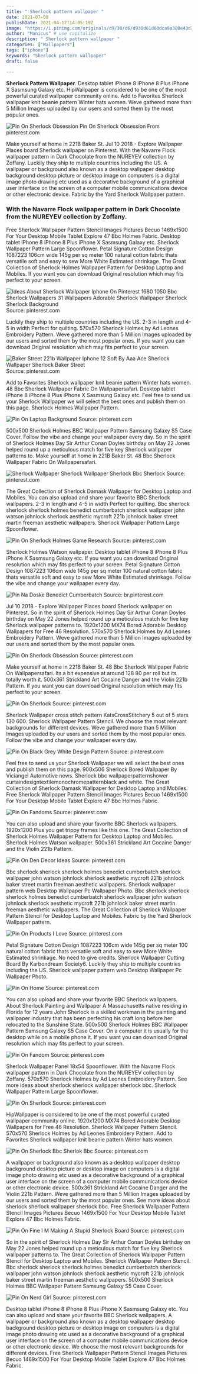 ```yaml
---
title: " Sherlock pattern wallpaper "
date: 2021-07-08
publishDate: 2021-04-17T14:05:19Z
image: "https://i.pinimg.com/originals/d9/30/d6/d930d61d60dca9a380e43d333c2b1606.jpg"
author: "Manicus" # use capitalize
description: " Sherlock pattern wallpaper "
categories: ["Wallpapers"]
tags: ["iphone"]
keywords: "Sherlock pattern wallpaper"
draft: false

---
```



**Sherlock Pattern Wallpaper**. Desktop tablet iPhone 8 iPhone 8 Plus iPhone X Sasmsung Galaxy etc. HipWallpaper is considered to be one of the most powerful curated wallpaper community online. Add to Favorites Sherlock wallpaper knit beanie pattern Winter hats women. Weve gathered more than 5 Million Images uploaded by our users and sorted them by the most popular ones.

![Pin On Sherlock Obsession](https://i.pinimg.com/originals/ce/25/1f/ce251f2c2d79826abb74cffde669d7a3.jpg "Pin On Sherlock Obsession")
Pin On Sherlock Obsession From pinterest.com


Make yourself at home in 221B Baker St. Jul 10 2018 - Explore Wallpaper Places board Sherlock wallpaper on Pinterest. With the Navarre Flock wallpaper pattern in Dark Chocolate from the NUREYEV collection by Zoffany. Luckily they ship to multiple countries including the US. A wallpaper or background also known as a desktop wallpaper desktop background desktop picture or desktop image on computers is a digital image photo drawing etc used as a decorative background of a graphical user interface on the screen of a computer mobile communications device or other electronic device. Fabric by the Yard Sherlock Wallpaper pattern.

### With the Navarre Flock wallpaper pattern in Dark Chocolate from the NUREYEV collection by Zoffany.

Free Sherlock Wallpaper Pattern Stencil Images Pictures Becuo 1469x1500 For Your Desktop Mobile Tablet Explore 47 Bbc Holmes Fabric. Desktop tablet iPhone 8 iPhone 8 Plus iPhone X Sasmsung Galaxy etc. Sherlock Wallpaper Pattern Large Spoonflower. Petal Signature Cotton Design 1087223 106cm wide 145g per sq meter 100 natural cotton fabric thats versatile soft and easy to sew More White Estimated shrinkage. The Great Collection of Sherlock Holmes Wallpaper Pattern for Desktop Laptop and Mobiles. If you want you can download Original resolution which may fits perfect to your screen.


![Ideas About Sherlock Wallpaper Iphone On Pinterest 1680 1050 Bbc Sherlock Wallpapers 31 Wallpapers Adorable Sherlock Wallpaper Sherlock Sherlock Background](https://i.pinimg.com/originals/29/5d/46/295d461685220388c8d640341be78065.jpg "Ideas About Sherlock Wallpaper Iphone On Pinterest 1680 1050 Bbc Sherlock Wallpapers 31 Wallpapers Adorable Sherlock Wallpaper Sherlock Sherlock Background")
Source: pinterest.com

Luckily they ship to multiple countries including the US. 2-3 in length and 4-5 in width Perfect for quilting. 570x570 Sherlock Holmes by Ad Leones Embroidery Pattern. Weve gathered more than 5 Million Images uploaded by our users and sorted them by the most popular ones. If you want you can download Original resolution which may fits perfect to your screen.

![Baker Street 221b Wallpaper Iphone 12 Soft By Aaa Ace Sherlock Wallpaper Sherlock Baker Street](https://i.pinimg.com/originals/25/ce/42/25ce424646e511130b08c32b8c844cb4.jpg "Baker Street 221b Wallpaper Iphone 12 Soft By Aaa Ace Sherlock Wallpaper Sherlock Baker Street")
Source: pinterest.com

Add to Favorites Sherlock wallpaper knit beanie pattern Winter hats women. 48 Bbc Sherlock Wallpaper Fabric On Wallpapersafari. Desktop tablet iPhone 8 iPhone 8 Plus iPhone X Sasmsung Galaxy etc. Feel free to send us your Sherlock Wallpaper we will select the best ones and publish them on this page. Sherlock Holmes Wallpaper Pattern.

![Pin On Laptop Background](https://i.pinimg.com/originals/70/6d/1f/706d1fc23026678f44249596044ddee4.jpg "Pin On Laptop Background")
Source: pinterest.com

500x500 Sherlock Holmes BBC Wallpaper Pattern Samsung Galaxy S5 Case Cover. Follow the vibe and change your wallpaper every day. So in the spirit of Sherlock Holmes Day Sir Arthur Conan Doyles birthday on May 22 Jones helped round up a meticulous match for five key Sherlock wallpaper patterns to. Make yourself at home in 221B Baker St. 48 Bbc Sherlock Wallpaper Fabric On Wallpapersafari.

![Sherlock Wallpaper Sherlock Wallpaper Sherlock Bbc Sherlock](https://i.pinimg.com/originals/a5/f1/f6/a5f1f64e749f66ddd892b59375eb4559.jpg "Sherlock Wallpaper Sherlock Wallpaper Sherlock Bbc Sherlock")
Source: pinterest.com

The Great Collection of Sherlock Damask Wallpaper for Desktop Laptop and Mobiles. You can also upload and share your favorite BBC Sherlock wallpapers. 2-3 in length and 4-5 in width Perfect for quilting. Bbc sherlock sherlock sherlock holmes benedict cumberbatch sherlock wallpaper john watson johnlock sherlock aesthetic mycroft 221b johnlock baker street martin freeman aesthetic wallpapers. Sherlock Wallpaper Pattern Large Spoonflower.

![Pin On Sherlock Holmes Game Research](https://i.pinimg.com/originals/2e/01/b8/2e01b893ae72d0b7d89f4eef75b213d0.jpg "Pin On Sherlock Holmes Game Research")
Source: pinterest.com

Sherlock Holmes Watson wallpaper. Desktop tablet iPhone 8 iPhone 8 Plus iPhone X Sasmsung Galaxy etc. If you want you can download Original resolution which may fits perfect to your screen. Petal Signature Cotton Design 1087223 106cm wide 145g per sq meter 100 natural cotton fabric thats versatile soft and easy to sew More White Estimated shrinkage. Follow the vibe and change your wallpaper every day.

![Pin Na Doske Benedict Cumberbatch](https://i.pinimg.com/originals/b6/6a/c5/b66ac53c8f84b7cd5a1aea314ed4ea73.jpg "Pin Na Doske Benedict Cumberbatch")
Source: br.pinterest.com

Jul 10 2018 - Explore Wallpaper Places board Sherlock wallpaper on Pinterest. So in the spirit of Sherlock Holmes Day Sir Arthur Conan Doyles birthday on May 22 Jones helped round up a meticulous match for five key Sherlock wallpaper patterns to. 1920x1200 MX74 Bored Adorable Desktop Wallpapers for Free 46 Resolution. 570x570 Sherlock Holmes by Ad Leones Embroidery Pattern. Weve gathered more than 5 Million Images uploaded by our users and sorted them by the most popular ones.

![Pin On Sherlock Obsession](https://i.pinimg.com/originals/ce/25/1f/ce251f2c2d79826abb74cffde669d7a3.jpg "Pin On Sherlock Obsession")
Source: pinterest.com

Make yourself at home in 221B Baker St. 48 Bbc Sherlock Wallpaper Fabric On Wallpapersafari. Its a bit expensive at around 128 80 per roll but its totally worth it. 500x361 Strickland Art Cocaine Danger and the Violin 221b Pattern. If you want you can download Original resolution which may fits perfect to your screen.

![Pin On Sherlock](https://i.pinimg.com/originals/d3/5d/5c/d35d5ce0f8350392e003aab7afdce15f.jpg "Pin On Sherlock")
Source: pinterest.com

Sherlock Wallpaper cross stitch pattern KatsCrossStitchery 5 out of 5 stars 130 600. Sherlock Wallpaper Pattern Stencil. We choose the most relevant backgrounds for different devices. Weve gathered more than 5 Million Images uploaded by our users and sorted them by the most popular ones. Follow the vibe and change your wallpaper every day.

![Pin On Black Grey White Design Pattern](https://i.pinimg.com/originals/33/b6/3b/33b63b214280a00e8072ed6ced0f24de.png "Pin On Black Grey White Design Pattern")
Source: pinterest.com

Feel free to send us your Sherlock Wallpaper we will select the best ones and publish them on this page. 900x506 Sherlock Bored Wallpaper By Viciangel Automotive news. Sherlock bbc wallpaperpatternshower curtaindesigntextilemonochromepatternblack and white. The Great Collection of Sherlock Damask Wallpaper for Desktop Laptop and Mobiles. Free Sherlock Wallpaper Pattern Stencil Images Pictures Becuo 1469x1500 For Your Desktop Mobile Tablet Explore 47 Bbc Holmes Fabric.

![Pin On Fandoms](https://i.pinimg.com/originals/54/97/d2/5497d2d8fbfe07e36b4d6dad6c529853.jpg "Pin On Fandoms")
Source: pinterest.com

You can also upload and share your favorite BBC Sherlock wallpapers. 1920x1200 Plus you get trippy frames like this one. The Great Collection of Sherlock Holmes Wallpaper Pattern for Desktop Laptop and Mobiles. Sherlock Holmes Watson wallpaper. 500x361 Strickland Art Cocaine Danger and the Violin 221b Pattern.

![Pin On Den Decor Ideas](https://i.pinimg.com/originals/27/ba/d7/27bad7e2dd00f7e6a4e2d9c602518c4b.png "Pin On Den Decor Ideas")
Source: pinterest.com

Bbc sherlock sherlock sherlock holmes benedict cumberbatch sherlock wallpaper john watson johnlock sherlock aesthetic mycroft 221b johnlock baker street martin freeman aesthetic wallpapers. Sherlock wallpaper pattern web Desktop Wallpaper Pc Wallpaper Photo. Bbc sherlock sherlock sherlock holmes benedict cumberbatch sherlock wallpaper john watson johnlock sherlock aesthetic mycroft 221b johnlock baker street martin freeman aesthetic wallpapers. The Great Collection of Sherlock Wallpaper Pattern Stencil for Desktop Laptop and Mobiles. Fabric by the Yard Sherlock Wallpaper pattern.

![Pin On Products I Love](https://i.pinimg.com/originals/4b/e8/7b/4be87bede1070531bfa3a0f529f9376d.jpg "Pin On Products I Love")
Source: pinterest.com

Petal Signature Cotton Design 1087223 106cm wide 145g per sq meter 100 natural cotton fabric thats versatile soft and easy to sew More White Estimated shrinkage. No need to give credits. Sherlock Wallpaper Cutting Board By Karbondream Society6. Luckily they ship to multiple countries including the US. Sherlock wallpaper pattern web Desktop Wallpaper Pc Wallpaper Photo.

![Pin On Home](https://i.pinimg.com/originals/20/78/ef/2078ef02f97dd6979bc324a718c4cf00.png "Pin On Home")
Source: pinterest.com

You can also upload and share your favorite BBC Sherlock wallpapers. About Sherlock Painting and Wallpaper A Massachusetts native residing in Florida for 12 years John Sherlock is a skilled workman in the painting and wallpaper industry that has been perfecting his craft long before her relocated to the Sunshine State. 500x500 Sherlock Holmes BBC Wallpaper Pattern Samsung Galaxy S5 Case Cover. On a computer it is usually for the desktop while on a mobile phone it. If you want you can download Original resolution which may fits perfect to your screen.

![Pin On Fandom](https://i.pinimg.com/originals/3f/22/90/3f2290529880590bc766da035a642b85.jpg "Pin On Fandom")
Source: pinterest.com

Sherlock Wallpaper Panel 18x54 Spoonflower. With the Navarre Flock wallpaper pattern in Dark Chocolate from the NUREYEV collection by Zoffany. 570x570 Sherlock Holmes by Ad Leones Embroidery Pattern. See more ideas about sherlock sherlock wallpaper sherlock bbc. Sherlock Wallpaper Pattern Large Spoonflower.

![Pin On Sherlock](https://i.pinimg.com/originals/a8/a6/7c/a8a67c002a2434766ed463adeb87617a.jpg "Pin On Sherlock")
Source: pinterest.com

HipWallpaper is considered to be one of the most powerful curated wallpaper community online. 1920x1200 MX74 Bored Adorable Desktop Wallpapers for Free 46 Resolution. Sherlock Wallpaper Pattern Stencil. 570x570 Sherlock Holmes by Ad Leones Embroidery Pattern. Add to Favorites Sherlock wallpaper knit beanie pattern Winter hats women.

![Pin On Sherlock Bbc Sherlok Bbc](https://i.pinimg.com/originals/fb/48/79/fb4879283c9bf0a26e5e7fb6d823ba28.jpg "Pin On Sherlock Bbc Sherlok Bbc")
Source: pinterest.com

A wallpaper or background also known as a desktop wallpaper desktop background desktop picture or desktop image on computers is a digital image photo drawing etc used as a decorative background of a graphical user interface on the screen of a computer mobile communications device or other electronic device. 500x361 Strickland Art Cocaine Danger and the Violin 221b Pattern. Weve gathered more than 5 Million Images uploaded by our users and sorted them by the most popular ones. See more ideas about sherlock sherlock wallpaper sherlock bbc. Free Sherlock Wallpaper Pattern Stencil Images Pictures Becuo 1469x1500 For Your Desktop Mobile Tablet Explore 47 Bbc Holmes Fabric.

![Pin On Fine I M Making A Stupid Sherlock Board](https://i.pinimg.com/originals/31/98/2b/31982bed3c4c4b354edde759bcc3d5f9.jpg "Pin On Fine I M Making A Stupid Sherlock Board")
Source: pinterest.com

So in the spirit of Sherlock Holmes Day Sir Arthur Conan Doyles birthday on May 22 Jones helped round up a meticulous match for five key Sherlock wallpaper patterns to. The Great Collection of Sherlock Wallpaper Pattern Stencil for Desktop Laptop and Mobiles. Sherlock Wallpaper Pattern Stencil. Bbc sherlock sherlock sherlock holmes benedict cumberbatch sherlock wallpaper john watson johnlock sherlock aesthetic mycroft 221b johnlock baker street martin freeman aesthetic wallpapers. 500x500 Sherlock Holmes BBC Wallpaper Pattern Samsung Galaxy S5 Case Cover.

![Pin On Nerd Girl](https://i.pinimg.com/originals/d9/30/d6/d930d61d60dca9a380e43d333c2b1606.jpg "Pin On Nerd Girl")
Source: pinterest.com

Desktop tablet iPhone 8 iPhone 8 Plus iPhone X Sasmsung Galaxy etc. You can also upload and share your favorite BBC Sherlock wallpapers. A wallpaper or background also known as a desktop wallpaper desktop background desktop picture or desktop image on computers is a digital image photo drawing etc used as a decorative background of a graphical user interface on the screen of a computer mobile communications device or other electronic device. We choose the most relevant backgrounds for different devices. Free Sherlock Wallpaper Pattern Stencil Images Pictures Becuo 1469x1500 For Your Desktop Mobile Tablet Explore 47 Bbc Holmes Fabric.

